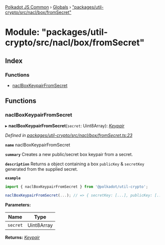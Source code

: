 [Polkadot JS Common](../README.md) › [Globals](../globals.md) › ["packages/util-crypto/src/nacl/box/fromSecret"](_packages_util_crypto_src_nacl_box_fromsecret_.md)

# Module: "packages/util-crypto/src/nacl/box/fromSecret"

## Index

### Functions

* [naclBoxKeypairFromSecret](_packages_util_crypto_src_nacl_box_fromsecret_.md#naclboxkeypairfromsecret)

## Functions

###  naclBoxKeypairFromSecret

▸ **naclBoxKeypairFromSecret**(`secret`: Uint8Array): *[Keypair](../interfaces/_packages_util_crypto_src_types_.keypair.md)*

*Defined in [packages/util-crypto/src/nacl/box/fromSecret.ts:23](https://github.com/polkadot-js/common/blob/db61ea30/packages/util-crypto/src/nacl/box/fromSecret.ts#L23)*

**`name`** naclBoxKeypairFromSecret

**`summary`** Creates a new public/secret box keypair from a secret.

**`description`** 
Returns a object containing a box `publicKey` & `secretKey` generated from the supplied secret.

**`example`** 
<BR>

```javascript
import { naclBoxKeypairFromSecret } from '@polkadot/util-crypto';

naclBoxKeypairFromSecret(...); // => { secretKey: [...], publicKey: [...] }
```

**Parameters:**

Name | Type |
------ | ------ |
`secret` | Uint8Array |

**Returns:** *[Keypair](../interfaces/_packages_util_crypto_src_types_.keypair.md)*
